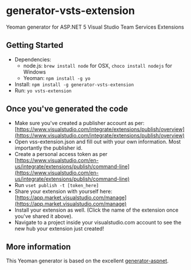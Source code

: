 # generator-vsts-extension

Yeoman generator for ASP.NET 5 Visual Studio Team Services Extensions

## Getting Started

- Dependencies:
    - node.js: `brew install node` for OSX, `choco install nodejs` for Windows
    - Yeoman: `npm install -g yo`
- Install: `npm install -g generator-vsts-extension`
- Run: `yo vsts-extension`

## Once you've generated the code

- Make sure you've created a publisher account as per: [https://www.visualstudio.com/integrate/extensions/publish/overview](https://www.visualstudio.com/integrate/extensions/publish/overview)
- Open vss-extension.json and fill out with your own information. Most importantly the publisher id.
- Create a personal access token as per [https://www.visualstudio.com/en-us/integrate/extensions/publish/command-line](https://www.visualstudio.com/en-us/integrate/extensions/publish/command-line)
- Run `vset publish -t [token_here]`
- Share your extension with yourself here: [https://app.market.visualstudio.com/manage](https://app.market.visualstudio.com/manage)
- Install your extension as well. (Click the name of the extension once you've shared it above).
- Navigate to a project inside your visualstudio.com account to see the new hub your extension just created!

## More information

This Yeoman generator is based on the excellent [generator-aspnet](https://github.com/OmniSharp/generator-aspnet).
